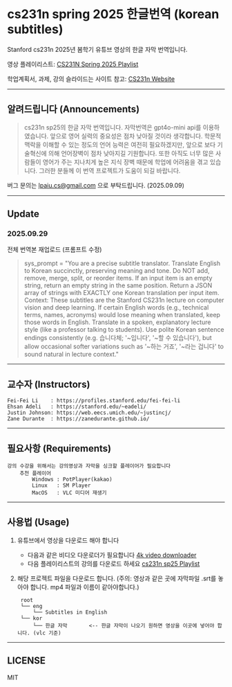 # cs231n spring 2025 한글번역 (korean subtitles)
Stanford cs231n 2025년 봄학기 유튜브 영상의 한글 자막 번역입니다.

영상 플레이리스트: [CS231N Spring 2025 Playlist](https://youtube.com/playlist?list=PLoROMvodv4rOmsNzYBMe0gJY2XS8AQg16&si=usJZq4ZMXOzC0GtE)

학업계획서, 과제, 강의 슬라이드는 사이트 참고: [CS231n Website](http://cs231n.stanford.edu/)

---------
## 알려드립니다 (Announcements)
> cs231n sp25의 한글 자막 번역입니다.
> 자막번역은 gpt4o-mini api를 이용하였습니다.
> 앞으로 영어 실력의 중요성은 점차 낮아질 것이라 생각합니다. 학문적 맥락을 이해할 수 있는 정도의 언어 능력은 여전히 필요하겠지만, 앞으로 보다 기술혁신에 의해 언어장벽이 점차 낮아지길 기원합니다.
> 또한 아직도 너무 많은 사람들이 영어가 주는 지나치게 높은 지식 장벽 때문에 학업에 어려움을 겪고 있습니다. 그러한 분들께 이 번역 프로젝트가 도움이 되길 바랍니다.

버그 문의는 lpaiu.cs@gmail.com 으로 부탁드립니다. (2025.09.09)

----------
## Update

### 2025.09.29

전체 번역본 재업로드 (프롬프트 수정)
> sys_prompt = "You are a precise subtitle translator. Translate English to Korean succinctly, preserving meaning and tone. Do NOT add, remove, merge, split, or reorder items. If an input item is an empty string, return an empty string in the same position. Return a JSON array of strings with EXACTLY one Korean translation per input item. Context: These subtitles are the Stanford CS231n lecture on computer vision and deep learning. If certain English words (e.g., technical terms, names, acronyms) would lose meaning when translated, keep those words in English. Translate in a spoken, explanatory lecture style (like a professor talking to students). Use polite Korean sentence endings consistently (e.g. 습니다체; '~입니다', '~할 수 있습니다'), but allow occasional softer variations such as '~하는 거죠', '~라는 겁니다' to sound natural in lecture context."

----------
## 교수자 (Instructors)
    Fei-Fei Li    : https://profiles.stanford.edu/fei-fei-li 
    Ehsan Adeli   : https://stanford.edu/~eadeli/  
    Justin Johnson: https://web.eecs.umich.edu/~justincj/
    Zane Durante  : https://zanedurante.github.io/

----------
## 필요사항 (Requirements)
    강의 수강을 위해서는 강의영상과 자막을 싱크할 플레이어가 필요합니다
        추천 플레이어
            Windows : PotPlayer(kakao)
            Linux   : SM Player
            MacOS   : VLC 미디어 재생기

----------
## 사용법 (Usage)

1. 유튜브에서 영상을 다운로드 해야 합니다
    - 다음과 같은 비디오 다운로더가 필요합니다 [4k video downloader](https://www.4kdownload.com/ko/products/product-videodownloader)
    - 다음 플레이리스트의 강의를 다운로드 하세요 [cs231n sp25 Playlist](https://www.youtube.com/playlist?list=PLoROMvodv4rOmsNzYBMe0gJY2XS8AQg16)
    
2. 해당 프로젝트 파일을 다운로드 합니다. (주의: 영상과 같은 곳에 자막파일 .srt를 놓아야 합니다. mp4 파일과 이름이 같아야합니다.)

        root
        └── eng
            └── Subtitles in English
        └── kor 
            └── 한글 자막       <-- 한글 자막이 나오기 원하면 영상을 이곳에 넣어야 합니다. (vlc 기준)

----------
## LICENSE
MIT
